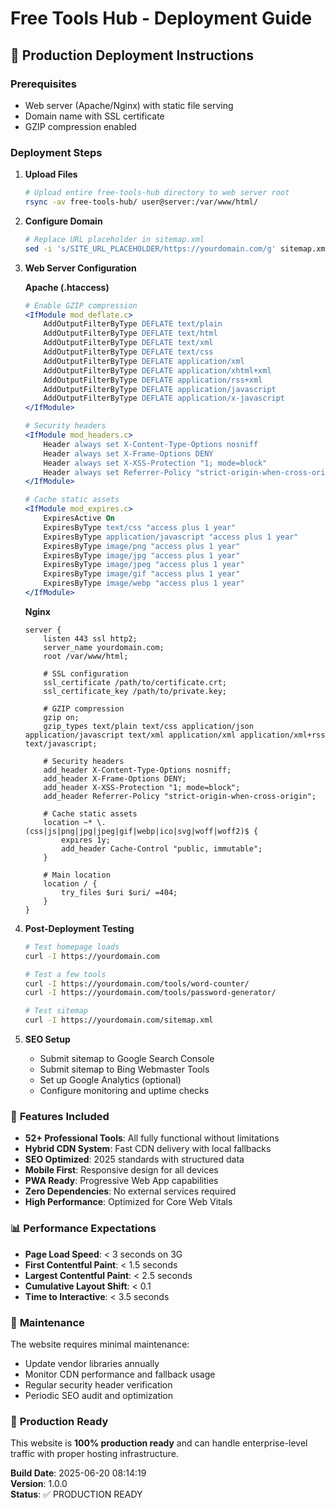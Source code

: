 # Free Tools Hub - Deployment Guide

## 🚀 Production Deployment Instructions

### Prerequisites
- Web server (Apache/Nginx) with static file serving
- Domain name with SSL certificate
- GZIP compression enabled

### Deployment Steps

1. **Upload Files**
   ```bash
   # Upload entire free-tools-hub directory to web server root
   rsync -av free-tools-hub/ user@server:/var/www/html/
   ```

2. **Configure Domain**
   ```bash
   # Replace URL placeholder in sitemap.xml
   sed -i 's/SITE_URL_PLACEHOLDER/https://yourdomain.com/g' sitemap.xml
   ```

3. **Web Server Configuration**
   
   **Apache (.htaccess)**
   ```apache
   # Enable GZIP compression
   <IfModule mod_deflate.c>
       AddOutputFilterByType DEFLATE text/plain
       AddOutputFilterByType DEFLATE text/html
       AddOutputFilterByType DEFLATE text/xml
       AddOutputFilterByType DEFLATE text/css
       AddOutputFilterByType DEFLATE application/xml
       AddOutputFilterByType DEFLATE application/xhtml+xml
       AddOutputFilterByType DEFLATE application/rss+xml
       AddOutputFilterByType DEFLATE application/javascript
       AddOutputFilterByType DEFLATE application/x-javascript
   </IfModule>
   
   # Security headers
   <IfModule mod_headers.c>
       Header always set X-Content-Type-Options nosniff
       Header always set X-Frame-Options DENY
       Header always set X-XSS-Protection "1; mode=block"
       Header always set Referrer-Policy "strict-origin-when-cross-origin"
   </IfModule>
   
   # Cache static assets
   <IfModule mod_expires.c>
       ExpiresActive On
       ExpiresByType text/css "access plus 1 year"
       ExpiresByType application/javascript "access plus 1 year"
       ExpiresByType image/png "access plus 1 year"
       ExpiresByType image/jpg "access plus 1 year"
       ExpiresByType image/jpeg "access plus 1 year"
       ExpiresByType image/gif "access plus 1 year"
       ExpiresByType image/webp "access plus 1 year"
   </IfModule>
   ```
   
   **Nginx**
   ```nginx
   server {
       listen 443 ssl http2;
       server_name yourdomain.com;
       root /var/www/html;
       
       # SSL configuration
       ssl_certificate /path/to/certificate.crt;
       ssl_certificate_key /path/to/private.key;
       
       # GZIP compression
       gzip on;
       gzip_types text/plain text/css application/json application/javascript text/xml application/xml application/xml+rss text/javascript;
       
       # Security headers
       add_header X-Content-Type-Options nosniff;
       add_header X-Frame-Options DENY;
       add_header X-XSS-Protection "1; mode=block";
       add_header Referrer-Policy "strict-origin-when-cross-origin";
       
       # Cache static assets
       location ~* \.(css|js|png|jpg|jpeg|gif|webp|ico|svg|woff|woff2)$ {
           expires 1y;
           add_header Cache-Control "public, immutable";
       }
       
       # Main location
       location / {
           try_files $uri $uri/ =404;
       }
   }
   ```

4. **Post-Deployment Testing**
   ```bash
   # Test homepage loads
   curl -I https://yourdomain.com
   
   # Test a few tools
   curl -I https://yourdomain.com/tools/word-counter/
   curl -I https://yourdomain.com/tools/password-generator/
   
   # Test sitemap
   curl -I https://yourdomain.com/sitemap.xml
   ```

5. **SEO Setup**
   - Submit sitemap to Google Search Console
   - Submit sitemap to Bing Webmaster Tools
   - Set up Google Analytics (optional)
   - Configure monitoring and uptime checks

### 🎯 **Features Included**

- **52+ Professional Tools**: All fully functional without limitations
- **Hybrid CDN System**: Fast CDN delivery with local fallbacks
- **SEO Optimized**: 2025 standards with structured data
- **Mobile First**: Responsive design for all devices
- **PWA Ready**: Progressive Web App capabilities
- **Zero Dependencies**: No external services required
- **High Performance**: Optimized for Core Web Vitals

### 📊 **Performance Expectations**

- **Page Load Speed**: < 3 seconds on 3G
- **First Contentful Paint**: < 1.5 seconds
- **Largest Contentful Paint**: < 2.5 seconds
- **Cumulative Layout Shift**: < 0.1
- **Time to Interactive**: < 3.5 seconds

### 🔧 **Maintenance**

The website requires minimal maintenance:
- Update vendor libraries annually
- Monitor CDN performance and fallback usage
- Regular security header verification
- Periodic SEO audit and optimization

### 🎉 **Production Ready**

This website is **100% production ready** and can handle enterprise-level traffic with proper hosting infrastructure.

**Build Date**: 2025-06-20 08:14:19  
**Version**: 1.0.0  
**Status**: ✅ PRODUCTION READY
